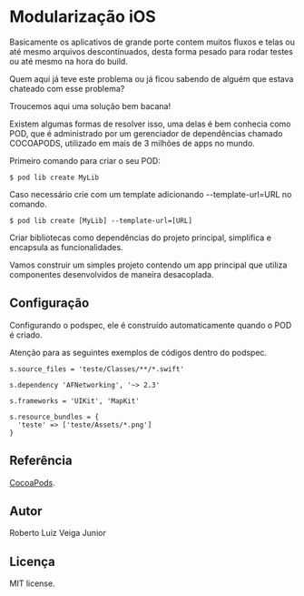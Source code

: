 # Modularização iOS

Basicamente os aplicativos de grande porte contem muitos fluxos e telas ou até mesmo arquivos descontinuados, desta forma pesado para rodar testes ou até mesmo na hora do build.

Quem aqui já teve este problema ou já ficou sabendo de alguém que estava chateado com esse problema?

Troucemos aqui uma solução bem bacana!

Existem algumas formas de resolver isso, uma delas é bem conhecia como POD, que é administrado por um gerenciador de dependências chamado COCOAPODS, utilizado em mais de 3 milhões de apps no mundo. 

Primeiro comando para criar o seu POD:

```
$ pod lib create MyLib
```

Caso necessário crie com um template adicionando --template-url=URL no comando.

```
$ pod lib create [MyLib] --template-url=[URL]
```

Criar bibliotecas como dependências do projeto principal, simplifica e encapsula as funcionalidades. 

Vamos construir um simples projeto contendo um app principal que utiliza componentes desenvolvidos de maneira desacoplada.

## Configuração

Configurando o podspec, ele é construído automaticamente quando o POD é criado.

Atenção para as seguintes exemplos de códigos dentro do podspec.

``` 
s.source_files = 'teste/Classes/**/*.swift' 
```

``` 
s.dependency 'AFNetworking', '~> 2.3' 
```

``` 
s.frameworks = 'UIKit', 'MapKit' 
```

```
s.resource_bundles = {
  'teste' => ['teste/Assets/*.png']
}
```

## Referência

[CocoaPods](https://cocoapods.org). 

## Autor

Roberto Luiz Veiga Junior

## Licença

MIT license.
